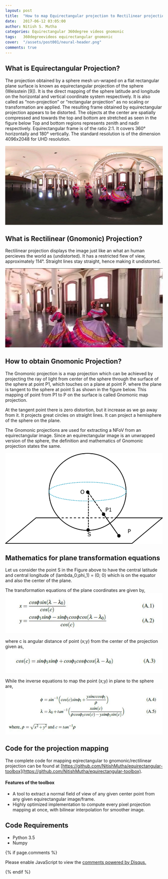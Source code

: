 ```yaml
---
layout: post
title:  "How to map Equirectangular projection to Rectilinear projection"
date:   2017-06-12 03:05:00
author: Nitish S. Mutha
categories: Equirectangular 360degree videos gnomonic
tags:	360degreevideos equirectangular gnomonic
cover:  "/assets/post001/neural-header.png"
comments: true
---
```


## What is Equirectangular Projection?  

The projection obtained by a sphere mesh un-wraped on a flat rectangular plane surface
is known as equirectangular projection of the sphere (Weisstein [9]). It is the
direct mapping of the sphere latitude and longitude on the horizontal and vertical
coordinate system respectively. It is also called as “non-projection” or “rectangular
projection” as no scaling or transformation are applied. The resulting frame
obtained by equirectangular projection appears to be distorted. The objects at the
center are spatially compressed and towards the top and bottom are stretched as
seen in the figure below Top and bottom regions represents zenith and nadir respectively.
Equirectangular frame is of the ratio 2:1. It covers 360° horizontally and
180° vertically. The standard resolution is of the dimension 4096x2048 for UHD
resolution.  

<a href="/assets/posts/post002/0003.jpg" data-lightbox="falcon9-large" data-title="equirectangular image">
  <img src="/assets/posts/post002/0003.jpg" title="equirectangular image">
</a>  

## What is Rectilinear (Gnomonic) Projection?  

Rectilinear projection displays the image just like an what an human percieves the world as (undistorted). It has a restricted fiew of view, approximately 114°. Straight lines stay straight, hence making it undistorted.  

<a href="/assets/posts/post002/3.jpg" data-lightbox="falcon9-large" data-title="gnomonic image">
  <img src="/assets/posts/post002/3.jpg" title="gnomonic image">
</a>  

## How to obtain Gnomonic Projection?

The Gnomonic projection is a map projection which can be achieved by projecting
the ray of light from center of the sphere through the surface of the sphere at point
P1, which touches on a plane at point P. where the plane is tangent to the sphere
at point S as shown in the figure below. This mapping of point from P1 to P on the
surface is called Gnomonic map projection.  

At the tangent point there is zero distortion, but it increase as we go away from
it. It projects great circles on straight lines. It can project a hemisphere of the sphere
on the plane.  

The Gnomonic projections are used for extracting a NFoV from an equirectangular
image. Since an equirectangular image is an unwrapped version of the sphere,
the definition and mathematics of Gnomonic projection states the same.

<a href="/assets/posts/post002/gnomo.png" data-lightbox="falcon9-large" data-title="gnomonic image trick">
  <img src="/assets/posts/post002/gnomo.png" title="gnomonic image trick">
</a>  


## Mathematics for plane transformation equations  

Let us consider the point S in the Figure above to have the central latitude and central
longitude of (lambda_0;phi_1) = (0; 0) which is on the equator and also the center of the plane.  

The transformation equations of the plane coordinates are given by,  
 <a href="/assets/posts/post002/eq1.jpg" data-lightbox="falcon9-large" data-title="equation">
  <img src="/assets/posts/post002/eq1.jpg" title="equation">
</a>  


where c is angular distance of point (x;y) from the center of the projection given as,  
<a href="/assets/posts/post002/eq2.jpg" data-lightbox="falcon9-large" data-title="equation">
  <img src="/assets/posts/post002/eq2.jpg" title="equation">
</a>  


While the inverse equations to map the point (x;y) in plane to the sphere are,  
<a href="/assets/posts/post002/eq3.jpg" data-lightbox="falcon9-large" data-title="equation">
  <img src="/assets/posts/post002/eq3.jpg" title="equation">
</a>  


## Code for the projection mapping

The complete code for mapping eqirectangular to gnomonic/rectilinear projection can be found at [https://github.com/NitishMutha/equirectangular-toolbox](https://github.com/NitishMutha/equirectangular-toolbox).  

#### Features of the toolbox
- A tool to extract a normal field of view of any given center point from any given equirectangular image/frame.  
- Highly optimized implementation to compute every pixel projection mapping at once, with bilinear interpolation for smoother image.


## Code Requirements  
* Python 3.5  
* Numpy  






{% if page.comments %}
<div id="disqus_thread"></div>
<script>

/**
*  RECOMMENDED CONFIGURATION VARIABLES: EDIT AND UNCOMMENT THE SECTION BELOW TO INSERT DYNAMIC VALUES FROM YOUR PLATFORM OR CMS.
*  LEARN WHY DEFINING THESE VARIABLES IS IMPORTANT: https://disqus.com/admin/universalcode/#configuration-variables*/

var disqus_config = function () {
this.page.url = "{{site.url}}{{page.url}}";  // Replace PAGE_URL with your page's canonical URL variable
this.page.identifier = "{{page.id}}"; // Replace PAGE_IDENTIFIER with your page's unique identifier variable
};

(function() { // DON'T EDIT BELOW THIS LINE
var d = document, s = d.createElement('script');
s.src = 'https://nitishmuthagithub.disqus.com/embed.js';
s.setAttribute('data-timestamp', +new Date());
(d.head || d.body).appendChild(s);
})();
</script>
<noscript>Please enable JavaScript to view the <a href="https://disqus.com/?ref_noscript">comments powered by Disqus.</a></noscript>
                                           
{% endif %}